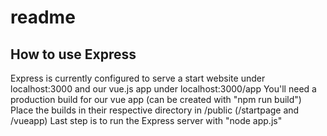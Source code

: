 # readme
## How to use Express
Express is currently configured to serve a start website under localhost:3000 and our vue.js app under localhost:3000/app
You'll need a production build for our vue app (can be created with "npm run build")
Place the builds in their respective directory in /public (/startpage and /vueapp)
Last step is to run the Express server with "node app.js"